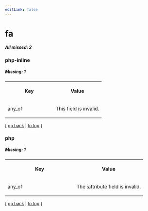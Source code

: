 ```yaml
---
editLink: false
---
```


# fa

##### All missed: 2


### php-inline

##### Missing: 1

<table width="100%">
<tr><th width="50%">

Key

</th><th width="50%">

Value

</th></tr>
<tr><td width="50%">

any_of

</td><td width="50%">

This field is invalid.

</td></tr>
</table>

[ [go back](../status.md) | [to top](#) ]



### php

##### Missing: 1

<table width="100%">
<tr><th width="50%">

Key

</th><th width="50%">

Value

</th></tr>
<tr><td width="50%">

any_of

</td><td width="50%">

The :attribute field is invalid.

</td></tr>
</table>

[ [go back](../status.md) | [to top](#) ]

